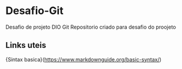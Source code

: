 # Desafio-Git
Desafio de projeto DIO Git
Repositorio criado para desafio do proojeto

##  Links uteis 
{Sintax basica}(https://www.markdownguide.org/basic-syntax/)
